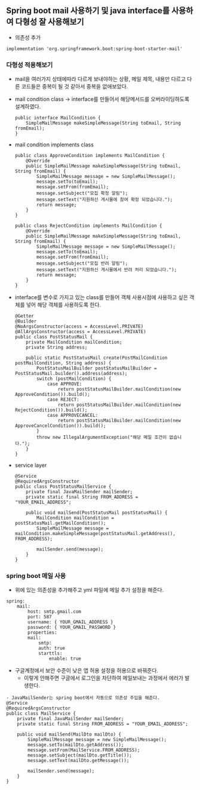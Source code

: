 ## Spring boot mail 사용하기 및 java interface를 사용하여 다형성 잘 사용해보기
- 의존성 추가
```
implementation 'org.springframework.boot:spring-boot-starter-mail'
```



### 다형성 적용해보기
- mail을 여러가지 상태에따라 다르게 보내야하는 상황, 메일 제목, 내용만 다르고 다른 코드들은 중복이 될 것 같아서 중복을 없애보았다.
- mail condition class -> interface를 만들어서 해당메서드를 오버라이딩하도록 설계하였다.
    ```
    public interface MailCondition {
        SimpleMailMessage makeSimpleMessage(String toEmail, String fromEmail);
    }
    ```

- mail condition implements class
    ```
    public class ApproveCondition implements MailCondition {
        @Override
        public SimpleMailMessage makeSimpleMessage(String toEmail, String fromEmail) {
            SimpleMailMessage message = new SimpleMailMessage();
            message.setTo(toEmail);
            message.setFrom(fromEmail);
            message.setSubject("모집 확정 알림");
            message.setText("지원하신 게시물에 참여 확정 되었습니다.");
            return message;
        }
    }
    ```
    ```
    public class RejectCondition implements MailCondition {
        @Override
        public SimpleMailMessage makeSimpleMessage(String toEmail, String fromEmail) {
            SimpleMailMessage message = new SimpleMailMessage();
            message.setTo(toEmail);
            message.setFrom(fromEmail);
            message.setSubject("모집 반려 알림");
            message.setText("지원하신 게시물에서 반려 처리 되었습니다.");
            return message;
        }
    }

    ```
- interface를 변수로 가지고 있는 class를 만들어 객체 사용시점에 사용하고 싶은 객체를 넣어 해당 객체를 사용하도록 한다.
    ```
    @Getter
    @Builder
    @NoArgsConstructor(access = AccessLevel.PRIVATE)
    @AllArgsConstructor(access = AccessLevel.PRIVATE)
    public class PostStatusMail {
        private MailCondition mailCondition;
        private String address;

        public static PostStatusMail create(PostMailCondition postMailCondition, String address) {
            PostStatusMailBuilder postStatusMailBuilder = PostStatusMail.builder().address(address);
            switch (postMailCondition) {
                case APPROVE:
                    return postStatusMailBuilder.mailCondition(new ApproveCondition()).build();
                case REJECT:
                    return postStatusMailBuilder.mailCondition(new RejectCondition()).build();
                case APPROVECANCEL:
                    return postStatusMailBuilder.mailCondition(new ApproveCancelCondition()).build();
            }
            throw new IllegalArgumentException("해당 메일 조건이 없습니다.");
        }
    }
    ```

- service layer
    ```
    @Service
    @RequiredArgsConstructor
    public class PostStatusMailService {
        private final JavaMailSender mailSender;
        private static final String FROM_ADDRESS = "YOUR_EMAIL_ADDRESS";

        public void mailSend(PostStatusMail postStatusMail) {
            MailCondition mailCondition = postStatusMail.getMailCondition();
            SimpleMailMessage message = mailCondition.makeSimpleMessage(postStatusMail.getAddress(), FROM_ADDRESS);

            mailSender.send(message);
        }
    }
    ```

### spring boot 메일 사용
- 위에 있는 의존성을 추가해주고 yml 파일에 메일 추가 설정을 해준다.
```
spring:
    mail:
        host: smtp.gmail.com
        port: 587
        username: { YOUR_GMAIL_ADDRESS }
        password: { YOUR_GMAIL_PASSWORD }
        properties:
        mail:
            smtp:
            auth: true
            starttls:
                enable: true
```
- 구글계정에서 보안 수준이 낮은 앱 허용 설정을 허용으로 바꿔준다. 
    - 이렇게 안해주면 구글에서 로그인을 차단하여 메일보내는 과정에서 에러가 발생한다.
```
- JavaMailSender는 spring boot에서 자동으로 의존성 주입을 해준다.
@Service
@RequiredArgsConstructor
public class MailService {
    private final JavaMailSender mailSender;
    private static final String FROM_ADDRESS = "YOUR_EMAIL_ADDRESS";

    public void mailSend(MailDto mailDto) {
        SimpleMailMessage message = new SimpleMailMessage();
        message.setTo(mailDto.getAddress());
        message.setFrom(MailService.FROM_ADDRESS);
        message.setSubject(mailDto.getTitle());
        message.setText(mailDto.getMessage());

        mailSender.send(message);
    }
}
```